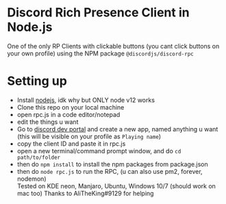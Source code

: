 # Discord Rich Presence Client in Node.js
One of the only RP Clients with clickable buttons (you cant click buttons on your own profile) using the NPM package `@discordjs/discord-rpc`
# Setting up
- Install [nodejs](nodejs.org), idk why but ONLY node v12 works 
- Clone this repo on your local machine
- open rpc.js in a code editor/notepad
- edit the things u want
- Go to [discord dev portal](https://discord.com/developers/applications) and create a new app, named anything u want (this will be visible on your profile as `Playing name`)
- copy the client ID and paste it in rpc.js
- open a new terminal/command prompt window, and do `cd path/to/folder`
- then do `npm install` to install the npm packages from package.json
- then do `node rpc.js` to run the RPC, (u can also use pm2, forever, nodemon)<br/>
Tested on KDE neon, Manjaro, Ubuntu, Windows 10/7 (should work on mac too)
Thanks to AliTheKing#9129 for helping